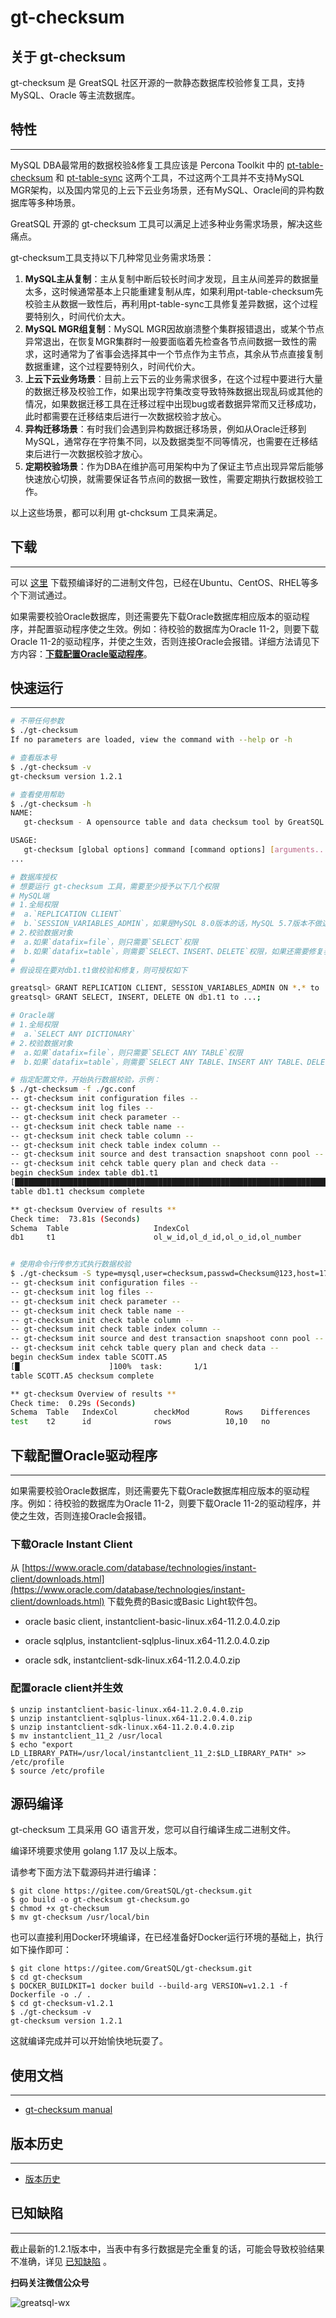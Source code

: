 # gt-checksum

## 关于 gt-checksum

gt-checksum 是 GreatSQL 社区开源的一款静态数据库校验修复工具，支持 MySQL、Oracle 等主流数据库。

## 特性
---
MySQL DBA最常用的数据校验&修复工具应该是 Percona Toolkit 中的 [pt-table-checksum](./10-6-pt-replication.md#pt-table-checksum) 和 [pt-table-sync](./10-6-pt-replication.md#pt-table-sync) 这两个工具，不过这两个工具并不支持MySQL MGR架构，以及国内常见的上云下云业务场景，还有MySQL、Oracle间的异构数据库等多种场景。

GreatSQL 开源的 gt-checksum 工具可以满足上述多种业务需求场景，解决这些痛点。

gt-checksum工具支持以下几种常见业务需求场景：
1. **MySQL主从复制**：主从复制中断后较长时间才发现，且主从间差异的数据量太多，这时候通常基本上只能重建复制从库，如果利用pt-table-checksum先校验主从数据一致性后，再利用pt-table-sync工具修复差异数据，这个过程要特别久，时间代价太大。
2. **MySQL MGR组复制**：MySQL MGR因故崩溃整个集群报错退出，或某个节点异常退出，在恢复MGR集群时一般要面临着先检查各节点间数据一致性的需求，这时通常为了省事会选择其中一个节点作为主节点，其余从节点直接复制数据重建，这个过程要特别久，时间代价大。
3. **上云下云业务场景**：目前上云下云的业务需求很多，在这个过程中要进行大量的数据迁移及校验工作，如果出现字符集改变导致特殊数据出现乱码或其他的情况，如果数据迁移工具在迁移过程中出现bug或者数据异常而又迁移成功，此时都需要在迁移结束后进行一次数据校验才放心。
4. **异构迁移场景**：有时我们会遇到异构数据迁移场景，例如从Oracle迁移到MySQL，通常存在字符集不同，以及数据类型不同等情况，也需要在迁移结束后进行一次数据校验才放心。
5. **定期校验场景**：作为DBA在维护高可用架构中为了保证主节点出现异常后能够快速放心切换，就需要保证各节点间的数据一致性，需要定期执行数据校验工作。

以上这些场景，都可以利用 gt-chcksum 工具来满足。

## 下载
---
可以 [这里](https://gitee.com/GreatSQL/gt-checksum/releases) 下载预编译好的二进制文件包，已经在Ubuntu、CentOS、RHEL等多个下测试通过。

如果需要校验Oracle数据库，则还需要先下载Oracle数据库相应版本的驱动程序，并配置驱动程序使之生效。例如：待校验的数据库为Oracle 11-2，则要下载Oracle 11-2的驱动程序，并使之生效，否则连接Oracle会报错。详细方法请见下方内容：[**下载配置Oracle驱动程序**](#%E4%B8%8B%E8%BD%BD%E9%85%8D%E7%BD%AEoracle%E9%A9%B1%E5%8A%A8%E7%A8%8B%E5%BA%8F)。

## 快速运行
---
```bash
# 不带任何参数
$ ./gt-checksum
If no parameters are loaded, view the command with --help or -h

# 查看版本号
$ ./gt-checksum -v
gt-checksum version 1.2.1

# 查看使用帮助
$ ./gt-checksum -h
NAME:
   gt-checksum - A opensource table and data checksum tool by GreatSQL

USAGE:
   gt-checksum [global options] command [command options] [arguments...]
...

# 数据库授权
# 想要运行 gt-checksum 工具，需要至少授予以下几个权限
# MySQL端
# 1.全局权限
#  a.`REPLICATION CLIENT`
#  b.`SESSION_VARIABLES_ADMIN`，如果是MySQL 8.0版本的话，MySQL 5.7版本不做这个要求
# 2.校验数据对象
#  a.如果`datafix=file`，则只需要`SELECT`权限
#  b.如果`datafix=table`，则需要`SELECT、INSERT、DELETE`权限，如果还需要修复表结构不一致的情况，则需要`ALTER`权限
#
# 假设现在要对db1.t1做校验和修复，则可授权如下

greatsql> GRANT REPLICATION CLIENT, SESSION_VARIABLES_ADMIN ON *.* to ...;
greatsql> GRANT SELECT, INSERT, DELETE ON db1.t1 to ...;

# Oracle端
# 1.全局权限
#  a.`SELECT ANY DICTIONARY`
# 2.校验数据对象
#  a.如果`datafix=file`，则只需要`SELECT ANY TABLE`权限
#  b.如果`datafix=table`，则需要`SELECT ANY TABLE、INSERT ANY TABLE、DELETE ANY TABLE`权限

# 指定配置文件，开始执行数据校验，示例：
$ ./gt-checksum -f ./gc.conf
-- gt-checksum init configuration files --
-- gt-checksum init log files --
-- gt-checksum init check parameter --
-- gt-checksum init check table name --
-- gt-checksum init check table column --
-- gt-checksum init check table index column --
-- gt-checksum init source and dest transaction snapshoot conn pool --
-- gt-checksum init cehck table query plan and check data --
begin checkSum index table db1.t1
[█████████████████████████████████████████████████████████████████████████████████████████████████████████████████]113%  task:     678/600
table db1.t1 checksum complete

** gt-checksum Overview of results **
Check time:  73.81s (Seconds)
Schema  Table                   IndexCol                                checkMod        Rows            Differences     Datafix
db1     t1                      ol_w_id,ol_d_id,ol_o_id,ol_number       rows            5995934,5995918 yes             file


# 使用命令行传参方式执行数据校验
$ ./gt-checksum -S type=mysql,user=checksum,passwd=Checksum@123,host=172.16.0.1,port=3306,charset=utf8 -D type=mysql,user=checksum,passwd=Checksum@123,host=172.16.0.2,port=3306,charset=utf8 -t test.t2 -nit yes
-- gt-checksum init configuration files --
-- gt-checksum init log files --
-- gt-checksum init check parameter --
-- gt-checksum init check table name --
-- gt-checksum init check table column --
-- gt-checksum init check table index column --
-- gt-checksum init source and dest transaction snapshoot conn pool --
-- gt-checksum init cehck table query plan and check data --
begin checkSum index table SCOTT.A5
[█                    ]100%  task:       1/1
table SCOTT.A5 checksum complete

** gt-checksum Overview of results **
Check time:  0.29s (Seconds)
Schema  Table   IndexCol        checkMod        Rows    Differences     Datafix
test    t2      id              rows            10,10   no              file
```

## 下载配置Oracle驱动程序
---
如果需要校验Oracle数据库，则还需要先下载Oracle数据库相应版本的驱动程序。例如：待校验的数据库为Oracle 11-2，则要下载Oracle 11-2的驱动程序，并使之生效，否则连接Oracle会报错。

### 下载Oracle Instant Client
从 [https://www.oracle.com/database/technologies/instant-client/downloads.html](https://www.oracle.com/database/technologies/instant-client/downloads.html) 下载免费的Basic或Basic Light软件包。

- oracle basic client, instantclient-basic-linux.x64-11.2.0.4.0.zip

- oracle sqlplus, instantclient-sqlplus-linux.x64-11.2.0.4.0.zip

- oracle sdk, instantclient-sdk-linux.x64-11.2.0.4.0.zip

### 配置oracle client并生效
```shell
$ unzip instantclient-basic-linux.x64-11.2.0.4.0.zip
$ unzip instantclient-sqlplus-linux.x64-11.2.0.4.0.zip
$ unzip instantclient-sdk-linux.x64-11.2.0.4.0.zip
$ mv instantclient_11_2 /usr/local
$ echo "export LD_LIBRARY_PATH=/usr/local/instantclient_11_2:$LD_LIBRARY_PATH" >> /etc/profile
$ source /etc/profile
```

## 源码编译
gt-checksum 工具采用 GO 语言开发，您可以自行编译生成二进制文件。

编译环境要求使用 golang 1.17 及以上版本。

请参考下面方法下载源码并进行编译：
```shell
$ git clone https://gitee.com/GreatSQL/gt-checksum.git
$ go build -o gt-checksum gt-checksum.go
$ chmod +x gt-checksum
$ mv gt-checksum /usr/local/bin
```

也可以直接利用Docker环境编译，在已经准备好Docker运行环境的基础上，执行如下操作即可：
```shell
$ git clone https://gitee.com/GreatSQL/gt-checksum.git
$ cd gt-checksum
$ DOCKER_BUILDKIT=1 docker build --build-arg VERSION=v1.2.1 -f Dockerfile -o ./ .
$ cd gt-checksum-v1.2.1
$ ./gt-checksum -v
gt-checksum version 1.2.1
```
这就编译完成并可以开始愉快地玩耍了。

## 使用文档
---
- [gt-checksum manual](https://gitee.com/GreatSQL/gt-checksum/blob/master/docs/gt-checksum-manual.md)


## 版本历史
---
- [版本历史](https://gitee.com/GreatSQL/gt-checksum/blob/master/relnotes/CHANGELOG.zh-CN.md)


## 已知缺陷
---
截止最新的1.2.1版本中，当表中有多行数据是完全重复的话，可能会导致校验结果不准确，详见 [已知缺陷](https://gitee.com/GreatSQL/gt-checksum/blob/master/docs/gt-checksum-manual.md#已知缺陷) 。

**扫码关注微信公众号**

![greatsql-wx](../greatsql-wx.jpg)
